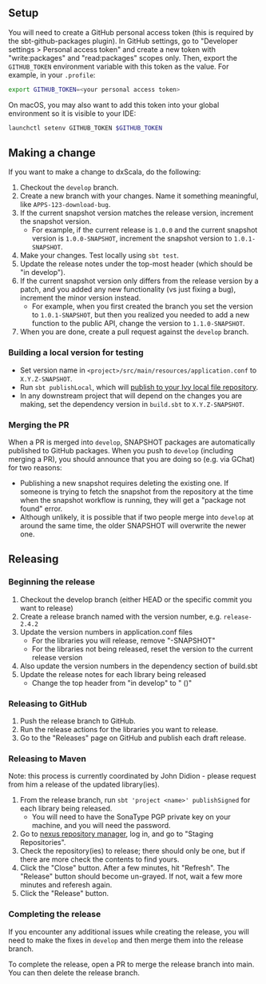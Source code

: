 ## Setup

You will need to create a GitHub personal access token (this is required by the sbt-github-packages plugin). In GitHub settings, go to "Developer settings > Personal access token" and create a new token with "write:packages" and "read:packages" scopes only. Then, export the `GITHUB_TOKEN` environment variable with this token as the value. For example, in your `.profile`:

```bash
export GITHUB_TOKEN=<your personal access token>
```

On macOS, you may also want to add this token into your global environment so it is visible to your IDE:

```bash
launchctl setenv GITHUB_TOKEN $GITHUB_TOKEN
```

## Making a change

If you want to make a change to dxScala, do the following:

1. Checkout the `develop` branch.
2. Create a new branch with your changes. Name it something meaningful, like `APPS-123-download-bug`.
3. If the current snapshot version matches the release version, increment the snapshot version.
   - For example, if the current release is `1.0.0` and the current snapshot version is `1.0.0-SNAPSHOT`, increment the snapshot version to `1.0.1-SNAPSHOT`.
4. Make your changes. Test locally using `sbt test`.
5. Update the release notes under the top-most header (which should be "in develop").
6. If the current snapshot version only differs from the release version by a patch, and you added any new functionality (vs just fixing a bug), increment the minor version instead.
   - For example, when you first created the branch you set the version to `1.0.1-SNAPSHOT`, but then you realized you needed to add a new function to the public API, change the version to `1.1.0-SNAPSHOT`. 
7. When you are done, create a pull request against the `develop` branch.

### Building a local version for testing

- Set version name in `<project>/src/main/resources/application.conf` to `X.Y.Z-SNAPSHOT`.
- Run `sbt publishLocal`, which will [publish to your Ivy local file repository](https://www.scala-sbt.org/1.x/docs/Publishing.html).
- In any downstream project that will depend on the changes you are making, set the dependency version in `build.sbt` to `X.Y.Z-SNAPSHOT`.

### Merging the PR

When a PR is merged into `develop`, SNAPSHOT packages are automatically published to GitHub packages. When you push to `develop` (including merging a PR), you should announce that you are doing so (e.g. via GChat) for two reasons:

* Publishing a new snapshot requires deleting the existing one. If someone is trying to fetch the snapshot from the repository at the time when the snapshot workflow is running, they will get a "package not found" error.
* Although unlikely, it is possible that if two people merge into `develop` at around the same time, the older SNAPSHOT will overwrite the newer one.

## Releasing

### Beginning the release

1. Checkout the develop branch (either HEAD or the specific commit you want to release)
2. Create a release branch named with the version number, e.g. `release-2.4.2`
3. Update the version numbers in application.conf files
   - For the libraries you will release, remove "-SNAPSHOT"
   - For the libraries not being released, reset the version to the current release version
4. Also update the version numbers in the dependency section of build.sbt
5. Update the release notes for each library being released
   - Change the top header from "in develop" to "<version> (<date>)"

### Releasing to GitHub

1. Push the release branch to GitHub.
2. Run the release actions for the libraries you want to release.
3. Go to the "Releases" page on GitHub and publish each draft release.

### Releasing to Maven

Note: this process is currently coordinated by John Didion - please request from him a release of the updated library(ies).

1. From the release branch, run `sbt 'project <name>' publishSigned` for each library being released.
   - You will need to have the SonaType PGP private key on your machine, and you will need the password.
2. Go to [nexus repository manager](https://oss.sonatype.org/#stagingRepositories), log in, and go to "Staging Repositories".
3. Check the repository(ies) to release; there should only be one, but if there are more check the contents to find yours.
4. Click the "Close" button. After a few minutes, hit "Refresh". The "Release" button should become un-grayed. If not, wait a few more minutes and referesh again.
5. Click the "Release" button.

### Completing the release

If you encounter any additional issues while creating the release, you will need to make the fixes in `develop` and then merge them into the release branch.

To complete the release, open a PR to merge the release branch into main. You can then delete the release branch.